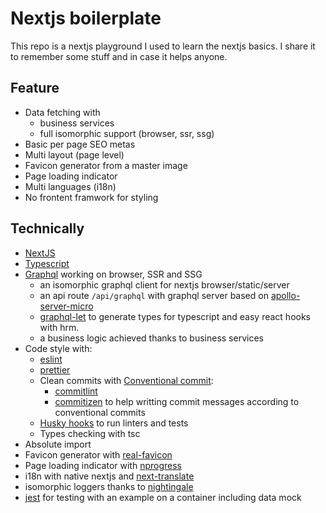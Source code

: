# Nextjs boilerplate

This repo is a nextjs playground I used to learn the nextjs basics. I share it
to remember some stuff and in case it helps anyone.

## Feature

- Data fetching with
  - business services
  - full isomorphic support (browser, ssr, ssg)
- Basic per page SEO metas
- Multi layout (page level)
- Favicon generator from a master image
- Page loading indicator
- Multi languages (i18n)
- No frontent framwork for styling

## Technically

- [NextJS](https://nextjs.org/)
- [Typescript](https://www.typescriptlang.org/)
- [Graphql](https://graphql.org/) working on browser, SSR and SSG
  - an isomorphic graphql client for nextjs browser/static/server
  - an api route `/api/graphql` with graphql server based on [apollo-server-micro](https://www.npmjs.com/package/apollo-server-micro)
  - [graphql-let](https://www.npmjs.com/package/graphql-let) to generate types
for typescript and easy react hooks with hrm.
  - a business logic achieved thanks to business services
- Code style with:
  - [eslint](https://www.npmjs.com/package/eslint)
  - [prettier](https://www.npmjs.com/package/prettier)
  - Clean commits with [Conventional commit](https://www.conventionalcommits.org/en/v1.0.0/):
    - [commitlint](https://www.npmjs.com/package/@commitlint/cli)
    - [commitizen](https://www.npmjs.com/package/commitizen) to help writting
commit messages according to conventional commits
  - [Husky hooks](https://www.npmjs.com/package/husky) to run linters and tests
  - Types checking with tsc
- Absolute import
- Favicon generator with [real-favicon](https://www.npmjs.com/package/cli-real-favicon)
- Page loading indicator with [nprogress](https://www.npmjs.com/package/nprogress)
- i18n with native nextjs and [next-translate](https://www.npmjs.com/package/next-translate)
- isomorphic loggers thanks to [nightingale](https://github.com/christophehurpeau/nightingale)
- [jest](https://jestjs.io/) for testing with an example on a container
including data mock
